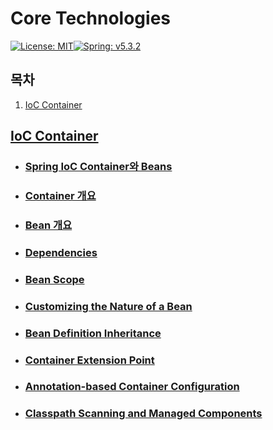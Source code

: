 # Core Technologies

[![License: MIT](https://img.shields.io/badge/License-MIT-yellow.svg)](https://opensource.org/licenses/MIT)[![Spring: v5.3.2](https://img.shields.io/badge/Spring-v5.3.2-orange)](https://docs.spring.io/spring-framework/docs/current/reference/html/)

## 목차

1. [IoC Container](#1.-ioc-container)

## [IoC Container](./1_IoC_Container)

- ### [Spring IoC Container와 Beans](./1_IoC_Container/01_Spring_IoC_Container와_Beans.md)

- ### [Container 개요](./1_IoC_Container/02_Container_Overview.md)

- ### [Bean 개요](./1_IoC_Container/03_Bean_Overview.md)

- ### [Dependencies](./1_IoC_Container/04_Dependencies.md)

- ### [Bean Scope](./1_IoC_Container/05_Bean_Scope.md)

- ### [Customizing the Nature of a Bean](./1_IoC_Container/06_Customizing_the_Nature_of_a_Bean.md)

- ### [Bean Definition Inheritance](./1_IoC_Container/07_Bean_Definition_Inheritance.md)

- ### [Container Extension Point](./1_IoC_Container/08_Container_Extension_Point.md)

- ### [Annotation-based Container Configuration](./1_IoC_Container/09_Annotation-based_Container_Configuration.md)

- ### [Classpath Scanning and Managed Components](./1_IoC_Container/10_ClasspathScanningAndManagedComponents.md)

